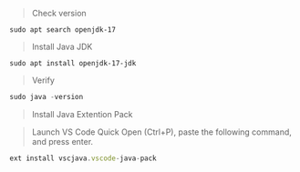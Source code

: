 > Check version 

```shell
sudo apt search openjdk-17
```

> Install Java JDK 

```shell
sudo apt install openjdk-17-jdk
```

> Verify 

```jsx
sudo java -version
```

> Install Java Extention Pack 

> Launch VS Code Quick Open (Ctrl+P), paste the following command, and press enter.

```jsx
ext install vscjava.vscode-java-pack
```